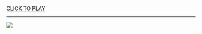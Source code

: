 
<a href="https://premium76.site?title=adventure_games_unblocked&ref=13M">CLICK TO PLAY</a></h3>
<hr>

<a href="https://premium76.site?title=adventure_games_unblocked&ref=13M"><img src="https://clearcache.store/games.png"></a>


